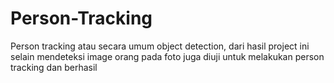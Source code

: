 # Person-Tracking
Person tracking atau secara umum object detection, dari hasil project ini selain mendeteksi image orang pada foto juga diuji untuk melakukan person tracking dan berhasil
